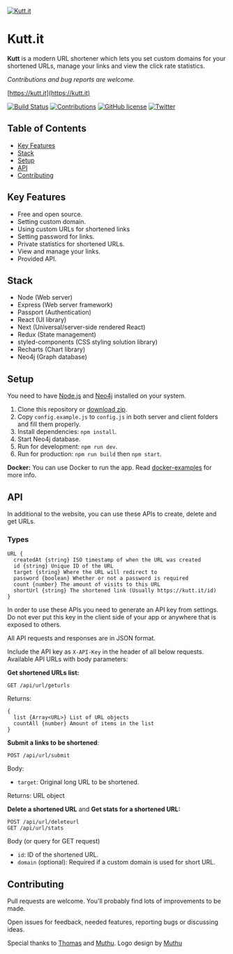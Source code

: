 <a href="https://kutt.it" title="kutt.it"><img src="https://camo.githubusercontent.com/073e709d02d3cf6ee5439ee6ce0bb0895f9f3733/687474703a2f2f6f6936372e74696e797069632e636f6d2f3636797a346f2e6a7067" alt="Kutt.it"></a>

# Kutt.it

**Kutt** is a modern URL shortener which lets you set custom domains for your shortened URLs, manage your links and view the click rate statistics.

*Contributions and bug reports are welcome.*

[https://kutt.it](https://kutt.it)

[![Build Status](https://travis-ci.org/thedevs-network/kutt.svg?branch=develop)](https://travis-ci.org/thedevs-network/kutt)
[![Contributions](https://img.shields.io/badge/contributions-welcome-brightgreen.svg)](https://github.com/thedevs-network/kutt/#contributing)
[![GitHub license](https://img.shields.io/github/license/thedevs-network/kutt.svg)](https://github.com/thedevs-network/kutt/blob/develop/LICENSE)
[![Twitter](https://img.shields.io/twitter/url/https/github.com/thedevs-network/kutt/.svg?style=social)](https://twitter.com/intent/tweet?text=Wow:&url=https%3A%2F%2Fgithub.com%2Fthedevs-network%2Fkutt%2F)

## Table of Contents
* [Key Features](#key-features)
* [Stack](#stack)
* [Setup](#setup)
* [API](#api)
* [Contributing](#contributing)

## Key Features
* Free and open source.
* Setting custom domain.
* Using custom URLs for shortened links
* Setting password for links.
* Private statistics for shortened URLs.
* View and manage your links.
* Provided API.

## Stack
* Node (Web server)
* Express (Web server framework)
* Passport (Authentication)
* React (UI library)
* Next (Universal/server-side rendered React)
* Redux (State management)
* styled-components (CSS styling solution library)
* Recharts (Chart library)
* Neo4j (Graph database)

## Setup
You need to have [Node.js](https://nodejs.org/) and [Neo4j](https://neo4j.com/) installed on your system.

1. Clone this repository or [download zip](https://github.com/thedevs-network/kutt/archive/master.zip).
2. Copy `config.example.js` to `config.js` in both server and client folders and fill them properly.
3. Install dependencies: `npm install`.
4. Start Neo4j database.
5. Run for development: `npm run dev`.
6. Run for production: `npm run build` then `npm start`.

**Docker:** You can use Docker to run the app. Read [docker-examples](/docker-examples) for more info.

## API
In additional to the website, you can use these APIs to create, delete and get URLs.

### Types

```
URL {
  createdAt {string} ISO timestamp of when the URL was created
  id {string} Unique ID of the URL
  target {string} Where the URL will redirect to
  password {boolean} Whether or not a password is required
  count {number} The amount of visits to this URL
  shortUrl {string} The shortened link (Usually https://kutt.it/id)
}
```

In order to use these APIs you need to generate an API key from settings. Do not ever put this key in the client side of your app or anywhere that is exposed to others.

All API requests and responses are in JSON format.

Include the API key as `X-API-Key` in the header of all below requests. Available API URLs with body parameters:

**Get shortened URLs list:**
```
GET /api/url/geturls
```

Returns:
```
{
  list {Array<URL>} List of URL objects
  countAll {number} Amount of items in the list
}
```

**Submit a links to be shortened**:
```
POST /api/url/submit
```
Body:
  * `target`: Original long URL to be shortened.

Returns: URL object

**Delete a shortened URL** and **Get stats for a shortened URL:**
```
POST /api/url/deleteurl
GET /api/url/stats
```
Body (or query for GET request)
  * `id`: ID of the shortened URL.
  * `domain` (optional):  Required if a custom domain is used for short URL.

## Contributing
Pull requests are welcome. You'll probably find lots of improvements to be made.

Open issues for feedback, needed features, reporting bugs or discussing ideas.

Special thanks to [Thomas](https://github.com/trgwii) and [Muthu](https://github.com/MKRhere). Logo design by [Muthu](https://github.com/MKRhere)
